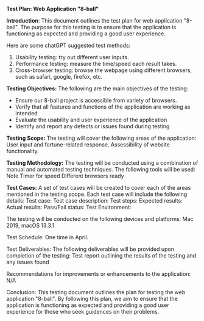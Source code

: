 **Test Plan: Web Application "8-ball"**

**Introduction**: This document outlines the test plan for web application "8-ball". 
              The purpose for this testing is to ensure that the application is functioning as expected and providing a good user experience.

Here are some chatGPT suggested test methods:
1. Usability testing: try out different user inputs.
2. Performance testing: measure the time/speed each result takes.
3. Cross-browser testing: browse the webpage using different browsers, such as safari, google, firefox, etc.

**Testing Objectives:** The following are the main objectives of the testing:
- Ensure our 8-ball project is accessible from variety of browsers.
- Verify that all features and functions of the application are working as intended
- Evaluate the usability and user experience of the application
- Identify and report any defects or issues found during testing

**Testing Scope:** The testing will cover the following areas of the application:
User input and fortune-related response.
Assessibility of website functionality.

**Testing Methodology:**
The testing will be conducted using a combination of manual and automated testing techniques. The following tools will be used:
Note
Timer for speed
Different browsers ready

**Test Cases:** A set of test cases will be created to cover each of the areas mentioned in the testing scope. Each test case will include the following details:
Test case: 
Test case description:
Test steps:
Expected results:
Actual results:
Pass/Fail status:
Test Environment:

The testing will be conducted on the following devices and platforms:
Mac 2019, macOS 13.3.1

Test Schedule:
One time in April.

Test Deliverables:
The following deliverables will be provided upon completion of the testing:
Test report outlining the results of the testing and any issues found

Recommendations for improvements or enhancements to the application: N/A

Conclusion:
This testing document outlines the plan for testing the web application "8-ball". 
By following this plan, we aim to ensure that the application is functioning as expected and providing a good user experience for those who seek guidences on their problems.





